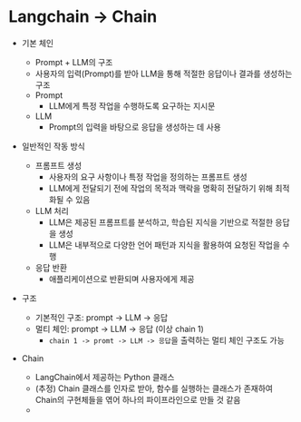 # Langchain -> Chain
- 기본 체인
  - Prompt + LLM의 구조
  - 사용자의 입력(Prompt)를 받아 LLM을 통해 적절한 응답이나 결과를 생성하는 구조
  - Prompt
    - LLM에게 특정 작업을 수행하도록 요구하는 지시문
  - LLM
    - Prompt의 입력을 바탕으로 응답을 생성하는 데 사용
- 일반적인 작동 방식
  - 프롬프트 생성
    - 사용자의 요구 사항이나 특정 작업을 정의하는 프롬프트 생성
    - LLM에게 전달되기 전에 작업의 목적과 맥락을 명확히 전달하기 위해 최적화될 수 있음
  - LLM 처리
    - LLM은 제공된 프롬프트를 분석하고, 학습된 지식을 기반으로 적절한 응답을 생성
    - LLM은 내부적으로 다양한 언어 패턴과 지식을 활용하여 요청된 작업을 수행
  - 응답 반환
    - 애플리케이션으로 반환되며 사용자에게 제공
- 구조
  - 기본적인 구조: prompt -> LLM -> 응답
  - 멀티 체인: prompt -> LLM -> 응답 (이상 chain 1)
    - `chain 1 -> promt -> LLM -> 응답`을 출력하는 멀티 체인 구조도 가능


- Chain
  - LangChain에서 제공하는 Python 클래스
  - (추정) Chain 클래스를 인자로 받아, 함수를 실행하는 클래스가 존재하여 Chain의 구현체들을 엮어 하나의 파이프라인으로 만들 것 같음
  - 
